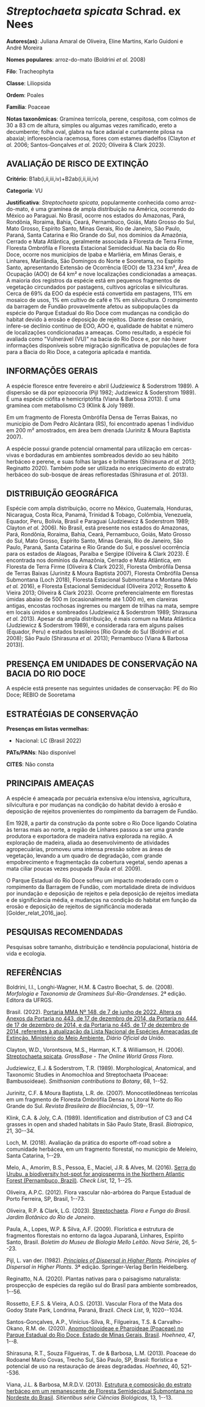 # *Streptochaeta spicata* Schrad. ex Nees

**Autores(as)**: Juliana Amaral de Oliveira, Eline Martins, Karlo Guidoni e André Moreira

**Nomes populares**: arroz-do-mato (Boldrini *et al.* 2008)

**Filo**: Tracheophyta

**Classe**: Liliopsida

**Ordem**: Poales

**Família**: Poaceae

**Notas taxonômicas**: Gramínea terrícola, perene, cespitosa, com colmos de 30 a 83 cm de altura, simples ou algumas vezes ramificado, ereto a decumbente; folha oval, glabra na face adaxial e curtamente pilosa na abaxial; inflorescência racemosa, flores com estames diadelfos (Clayton *et al.* 2006; Santos-Gonçalves *et al.* 2020; Oliveira & Clark 2023).

## AVALIAÇÃO DE RISCO DE EXTINÇÃO

**Critério**: B1ab(i,ii,iii,iv)+B2ab(i,ii,iii,iv)

**Categoria**: VU

**Justificativa**: *Streptochaeta spicata*, popularmente conhecida como arroz-do-mato, é uma gramínea de ampla distribuição na América, ocorrendo do México ao Paraguai. No Brasil, ocorre nos estados do Amazonas, Pará, Rondônia, Roraima, Bahia, Ceará, Pernambuco, Goiás, Mato Grosso do Sul, Mato Grosso, Espírito Santo, Minas Gerais, Rio de Janeiro, São Paulo, Paraná, Santa Catarina e Rio Grande do Sul, nos domínios da Amazônia, Cerrado e Mata Atlântica, geralmente associada à Floresta de Terra Firme, Floresta Ombrófila e Floresta Estacional Semidecidual. Na bacia do Rio Doce, ocorre nos municípios de Ipaba e Marliéria, em Minas Gerais, e Linhares, Marilândia, São Domingos do Norte e Sooretama, no Espírito Santo, apresentando Extensão de Ocorrência (EOO) de 13.234 km², Área de Ocupação (AOO) de 64 km² e nove localizações condicionadas a ameaças. A maioria dos registros da espécie está em pequenos fragmentos de vegetação circundados por pastagens,
cultivos agrícolas e silviculturas. Cerca de 69% da EOO da espécie está convertida em pastagens, 11% em mosaico de usos, 1% em cultivo de café e 1% em silvicultura. O rompimento da barragem de Fundão provavelmente afetou as subpopulações da espécie do Parque Estadual do Rio Doce com mudanças na condição do habitat devido à erosão e deposição de rejeitos.  Diante desse cenário, infere-se declínio contínuo de EOO, AOO e, qualidade de habitat e número de localizações condicionadas a ameaças.  Como resultado, a espécie foi avaliada como "Vulnerável (VU)" na bacia do Rio Doce e, por não haver informações disponíveis sobre migração significativa de populações de fora para a Bacia do Rio Doce, a categoria aplicada é mantida.

## INFORMAÇÕES GERAIS

A espécie floresce entre fevereiro e abril (Judziewicz & Soderstrom 1989). A dispersão se dá por epizoocoria (Pijl 1982; Judziewicz & Soderstrom 1989). É uma espécie ciófita e hemicriptófita (Viana & Barbosa 2013). É uma gramínea com metabolismo C3 (Klink & Joly 1989).

Em um fragmento de Floresta Ombrófila Densa de Terras Baixas, no município de Dom Pedro Alcântara (RS), foi encontrado apenas 1 indivíduo em 200 m² amostrados, em área bem drenada (Jurinitz & Moura Baptista 2007).

A espécie possui grande potencial ornamental para utilização em cercas-vivas e bordaduras em ambientes sombreados devido ao seu hábito herbáceo e perene, e suas folhas largas e brilhantes (Shirasuna *et al.* 2013; Reginatto 2020). Também pode ser utilizada no enriquecimento do estrato herbáceo do sub-bosque de áreas reflorestadas (Shirasuna *et al.* 2013).

## DISTRIBUIÇÃO GEOGRÁFICA

Espécie com ampla distribuição, ocorre no México, Guatemala, Honduras, Nicaragua, Costa Rica, Panamá, Trinidad & Tobago, Colômbia, Venezuela, Equador, Peru, Bolívia, Brasil e Paraguai (Judziewicz & Soderstrom 1989; Clayton *et al.* 2006). No Brasil, está presente nos estados do Amazonas, Pará, Rondônia, Roraima, Bahia, Ceará, Pernambuco, Goiás, Mato Grosso do Sul, Mato Grosso, Espírito Santo, Minas Gerais, Rio de Janeiro, São Paulo, Paraná, Santa Catarina e Rio Grande do Sul, e possível ocorrência para os estados de Alagoas, Paraíba e Sergipe (Oliveira & Clark 2023). É encontrada nos domínios da Amazônia, Cerrado e Mata Atlântica, em Floresta de Terra Firme (Oliveira & Clark 2023), Floresta Ombrófila Densa de Terras Baixas (Jurinitz & Moura Baptista 2007), Floresta Ombrófila Densa Submontana (Loch 2018), Floresta Estacional Submontana e Montana (Melo *et al.* 2016), e Floresta Estacional Semidecidual (Oliveira 2012; Rossetto & Vieira 2013; Oliveira & Clark
2023). Ocorre preferencialmente em florestas úmidas abaixo de 500 m (ocasionalmente até 1.000 m), em clareiras antigas, encostas rochosas íngremes ou margem de trilhas na mata, sempre em locais úmidos e sombreados (Judziewicz & Soderstrom 1989; Shirasuna *et al.* 2013).  Apesar da ampla distribuição, é mais comum na Mata Atlântica (Judziewicz & Soderstrom 1989), e considerada rara em alguns países (Equador, Peru) e estados brasileiros \[Rio Grande do Sul (Boldrini *et al.* 2008); São Paulo (Shirasuna *et al.* 2013); Pernambuco (Viana & Barbosa 2013)\].

## PRESENÇA EM UNIDADES DE CONSERVAÇÃO NA BACIA DO RIO DOCE

A espécie está presente nas seguintes unidades de conservação: PE do Rio Doce; REBIO de Sooretama

## ESTRATÉGIAS DE CONSERVAÇÃO

**Presenças em listas vermelhas:**

-   Nacional: LC (Brasil 2022)

**PATs/PANs**: Não disponível

**CITES**: Não consta

## PRINCIPAIS AMEAÇAS

A espécie é ameaçada por pecuária extensiva e/ou intensiva, agricultura, silvicultura e por mudanças na condição do habitat devido à erosão e deposição de rejeitos provenientes do rompimento da barragem de Fundão.

Em 1928, a partir da construção da ponte sobre o Rio Doce ligando Colatina às terras mais ao norte, a região de Linhares passou a ser uma grande produtora e exportadora de madeira nativa explorada na região. A exploração de madeira, aliada ao desenvolvimento de atividades agropecuárias, promoveu uma intensa pressão sobre as áreas de vegetação, levando a um quadro de degradação, com grande empobrecimento e fragmentação da cobertura vegetal, sendo apenas a mata ciliar poucas vezes poupada (Paula *et al.* 2009).

O Parque Estadual do Rio Doce sofreu um impacto moderado com o rompimento da Barragem de Fundão, com mortalidade direta de indivíduos por inundação e deposição de rejeitos e pela deposição de rejeitos imediata e de significância média, e mudanças na condição do habitat em função da erosão e deposição de rejeitos de significância moderada \[Golder_relat_2016_jao\].

## PESQUISAS RECOMENDADAS

Pesquisas sobre tamanho, distribuição e tendência populacional, história de vida e ecologia.

## REFERÊNCIAS

Boldrini, I.I., Longhi-Wagner, H.M. & Castro Boechat, S. de. (2008).  *Morfologia e Taxonomia de Gramíneas Sul-Rio-Grandenses*. 2ª edição.  Editora da UFRGS.

Brasil. (2022). [Portaria MMA Nº 148, de 7 de junho de 2022. Altera os Anexos da Portaria no 443, de 17 de dezembro de 2014, da Portaria no 444, de 17 de dezembro de 2014, e da Portaria no 445, de 17 de dezembro de 2014, referentes à atualização da Lista Nacional de Espécies Ameaçadas de Extinção. Ministério do Meio Ambiente.](https://in.gov.br/en/web/dou/-/portaria-mma-n-148-de-7-de-junho-de-2022-406272733) *Diário Oficial da União*.

Clayton, W.D., Vorontsova, M.S., Harman, K.T. & Williamson, H. (2006).  [Streptochaeta spicata](http://www.kew.org/data/grasses-db.html).  *GrassBase - The Online World Grass Flora*.

Judziewicz, E.J. & Soderstrom, T.R. (1989). Morphological, Anatomical, and Taxonomic Studies in Anomochloa and Streptochaeta (Poaceae: Bambusoideae). *Smithsonian contributions to Botany*, 68, 1--52.

Jurinitz, C.F. & Moura Baptista, L.R. de. (2007). Monocotiledôneas terrícolas em um fragmento de Floresta Ombrófila Densa no Litoral Norte do Rio Grande do Sul. *Revista Brasileira de Biociências*, 5, 09--17.

Klink, C.A. & Joly, C.A. (1989). Identification and distribution of C3 and C4 grasses in open and shaded habitats in São Paulo State, Brasil.  *Biotropica*, 21, 30--34.

Loch, M. (2018). Avaliação da prática do esporte off-road sobre a comunidade herbácea, em um fragmento florestal, no município de Meleiro, Santa Catarina, 1--29.

Melo, A., Amorim, B.S., Pessoa, E., Maciel, J.R. & Alves, M. (2016).  [Serra do Urubu, a biodiversity hot-spot for angiosperms in the Northern Atlantic Forest (Pernambuco, Brazil)](https://doi.org/10.15560/12.1.1842). *Check List*, 12, 1--25.

Oliveira, A.P.C. (2012). Flora vascular não-arbórea do Parque Estadual de Porto Ferreira, SP, Brasil, 1--73.

Oliveira, R.P. & Clark, L.G. (2023).  [Streptochaeta](https://floradobrasil.jbrj.gov.br/FB13646). *Flora e Funga do Brasil. Jardim Botânico do Rio de Janeiro*.

Paula, A., Lopes, W.P. & Silva, A.F. (2009). Florística e estrutura de fragmentos florestais no entorno da lagoa Juparanã, Linhares, Espírito Santo, Brasil. *Boletim do Museu de Biologia Mello Leitão. Nova Série*, 26, 5--23.

Pijl, L. van der. (1982). [*Principles of Dispersal in Higher Plants*](https://doi.org/10.1007/978-3-642-87925-8). *Principles of Dispersal in Higher Plants*. 3ª edição. Springer-Verlag Berlin Heidelberg.

Reginatto, N.A. (2020). Plantas nativas para o paisagismo naturalista: prospecção de espécies da região sul do Brasil para ambiente sombreados, 1--56.

Rossetto, E.F.S. & Vieira, A.O.S. (2013). Vascular Flora of the Mata dos Godoy State Park, Londrina, Paraná, Brazil. *Check List*, 9, 1020--1034.

Santos-Gonçalves, A.P., Vinícius-Silva, R., Filgueiras, T.S. & Carvalho-Okano, R.M. de. (2020). [Anomochlooideae e Pharoideae (Poaceae) no Parque Estadual do Rio Doce, Estado de Minas Gerais, Brasil](https://doi.org/10.1590/2236-8906-53/2019). *Hoehnea*, 47, 1--8.

Shirasuna, R.T., Souza Filgueiras, T. de & Barbosa, L.M. (2013). Poaceae do Rodoanel Mario Covas, Trecho Sul, São Paulo, SP, Brasil: florística e potencial de uso na restauração de áreas degradadas. *Hoehnea*, 40, 521--536.

Viana, J.L. & Barbosa, M.R.D.V. (2013). [Estrutura e composição do estrato herbáceo em um remanescente de Floresta Semidecidual Submontana no Nordeste do Brasil](https://doi.org/10.13102/scb216). *Sitientibus série Ciências Biológicas*, 13, 1--13.
